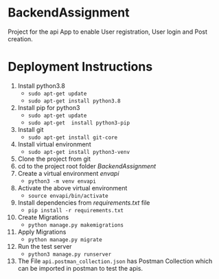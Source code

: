 # BackendAssignment

Project for the api App to enable User registration, User login and Post creation.

# Deployment Instructions

1. Install python3.8
    - `sudo apt-get update`
    - `sudo apt-get install python3.8`
1. Install pip for python3
    - `sudo apt-get update`
    - `sudo apt-get  install python3-pip`
1. Install git
    - `sudo apt-get install git-core`
1. Install virtual environment
    - `sudo apt-get install python3-venv`
1. Clone the project from git
1. cd to the project root folder _BackendAssignment_
1. Create a virtual environment _envapi_
    - `python3 -m venv envapi`
1. Activate the above virtual environment
    - `source envapi/bin/activate`
1. Install dependencies from _requirements.txt_ file 
    - `pip install -r requirements.txt`
1. Create Migrations 
    - `python manage.py makemigrations`
1. Apply Migrations
    - `python manage.py migrate`
1. Run the test server
    - `python3 manage.py runserver`
1. The File `api.postman_collection.json` has Postman Collection  which can be imported in postman to test the apis.


